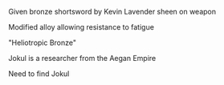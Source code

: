 Given bronze shortsword by Kevin
Lavender sheen on weapon

Modified alloy allowing resistance to fatigue

"Heliotropic Bronze"

Jokul is a researcher from the Aegan Empire

Need to find Jokul
